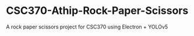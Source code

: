 # CSC370-Athip-Rock-Paper-Scissors
A rock paper scissors project for CSC370 using Electron + YOLOv5
